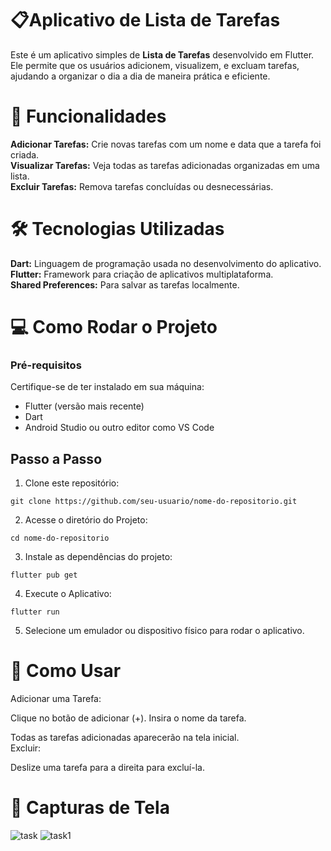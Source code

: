 # 📋Aplicativo de Lista de Tarefas
Este é um aplicativo simples de **Lista de Tarefas** desenvolvido em Flutter. Ele permite que os usuários adicionem, visualizem, e excluam tarefas, ajudando a organizar o dia a dia de maneira prática e eficiente.

# 🚀 Funcionalidades
**Adicionar Tarefas:** Crie novas tarefas com um nome e data que a tarefa foi criada. <br>
**Visualizar Tarefas:** Veja todas as tarefas adicionadas organizadas em uma lista. <br>
**Excluir Tarefas:** Remova tarefas concluídas ou desnecessárias. <br>

# 🛠️ Tecnologias Utilizadas
**Dart:** Linguagem de programação usada no desenvolvimento do aplicativo. <br>
**Flutter:**  Framework para criação de aplicativos multiplataforma. <br>
**Shared Preferences:** Para salvar as tarefas localmente. <br>

# 💻 Como Rodar o Projeto
### Pré-requisitos
Certifique-se de ter instalado em sua máquina:
- Flutter (versão mais recente) <br>
- Dart <br>
- Android Studio ou outro editor como VS Code <br>

## Passo a Passo
1. Clone este repositório:
```
git clone https://github.com/seu-usuario/nome-do-repositorio.git
```
2. Acesse o diretório do Projeto:
```
cd nome-do-repositorio
```
3. Instale as dependências do projeto:
```
flutter pub get
```
4. Execute o Aplicativo:
```
flutter run
```
5. Selecione um emulador ou dispositivo físico para rodar o aplicativo.

# 📱 Como Usar
Adicionar uma Tarefa:

Clique no botão de adicionar (+).
Insira o nome da tarefa.

Todas as tarefas adicionadas aparecerão na tela inicial. <br>
Excluir:

Deslize uma tarefa para a direita para excluí-la.

# 📸 Capturas de Tela

![task](https://github.com/user-attachments/assets/afe901e1-3678-44e0-b993-0a2ede68dca9)
![task1](https://github.com/user-attachments/assets/dfa37500-4c8c-4534-90a1-b30881138e9c)

